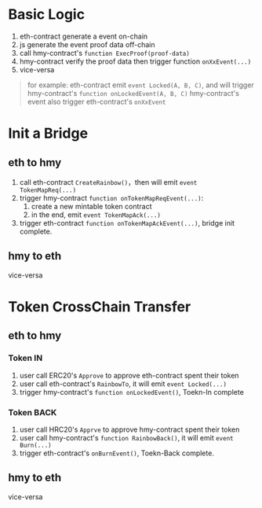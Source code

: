 # Basic Logic
1. eth-contract generate a event on-chain
2. js generate the event proof data off-chain
3. call hmy-contract's `function ExecProof(proof-data)`
4. hmy-contract verify the proof data then trigger function `onXxEvent(...)`
5. vice-versa

> for example: eth-contract emit `event Locked(A, B, C)`, and will trigger hmy-contract's `function onLockedEvent(A, B, C)`
> hmy-contract's event also trigger eth-contract's `onXxEvent`

# Init a Bridge
## eth to hmy
1. call eth-contract `CreateRainbow()`，then will emit `event TokenMapReq(...)`
2. trigger hmy-contract `function onTokenMapReqEvent(...)`:
   1. create a new mintable token contract
   2. in the end, emit `event TokenMapAck(...)`
3. trigger eth-contract `function onTokenMapAckEvent(...)`, bridge init complete.
## hmy to eth
vice-versa

# Token CrossChain Transfer
## eth to hmy
### Token IN
1. user call ERC20's `Approve` to approve eth-contract spent their token
2. user call eth-contract's `RainbowTo`, it will emit `event Locked(...)`
3. trigger hmy-contract's `function onLockedEvent()`, Toekn-In complete
### Token BACK
1. user call HRC20's `Apprve` to approve hmy-contract spent their token
2. user call hmy-contract's `function RainbowBack()`, it will emit `event Burn(...)`
3. trigger eth-contract's `onBurnEvent()`, Toekn-Back complete.

## hmy to eth
vice-versa